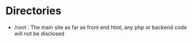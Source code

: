# Directories
- /root :
The main site as far as front end html, any php or backend code will not be disclosed
